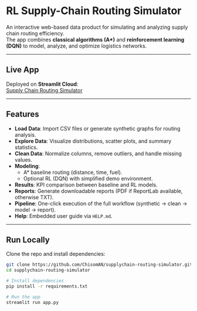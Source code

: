 # RL Supply-Chain Routing Simulator

An interactive web-based data product for simulating and analyzing supply chain routing efficiency.  
The app combines **classical algorithms (A\*)** and **reinforcement learning (DQN)** to model, analyze, and optimize logistics networks.

---

## Live App
Deployed on **Streamlit Cloud**:  
[Supply Chain Routing Simulator](https://supplychain-routing-simulator-blmmuwwpt3m6dtucvgfc9d.streamlit.app/)

---

## Features
- **Load Data**: Import CSV files or generate synthetic graphs for routing analysis.  
- **Explore Data**: Visualize distributions, scatter plots, and summary statistics.  
- **Clean Data**: Normalize columns, remove outliers, and handle missing values.  
- **Modeling**:  
  - A\* baseline routing (distance, time, fuel).  
  - Optional RL (DQN) with simplified demo environment.  
- **Results**: KPI comparison between baseline and RL models.  
- **Reports**: Generate downloadable reports (PDF if ReportLab available, otherwise TXT).  
- **Pipeline**: One-click execution of the full workflow (synthetic → clean → model → report).  
- **Help**: Embedded user guide via `HELP.md`.  

---

## Run Locally
Clone the repo and install dependencies:

```bash
git clone https://github.com/ChisomAN/supplychain-routing-simulator.git
cd supplychain-routing-simulator

# Install dependencies
pip install -r requirements.txt

# Run the app
streamlit run app.py
